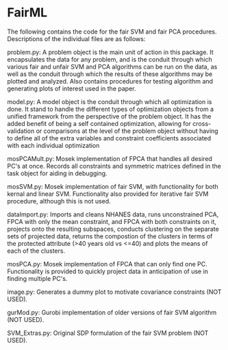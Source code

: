 # FairML

The following contains the code for the fair SVM and fair PCA procedures. Descriptions of the individual files are as follows:

problem.py: A problem object is the main unit of action in this package. It encapsulates the data for any problem, and is the conduit through which various fair and unfair SVM and PCA algorithms can be run on the data, as well as the conduit through which the results of these algorithms may be plotted and analyzed. Also contains procedures for testing algorithm and generating plots of interest used in the paper.

model.py: A model object is the conduit through which all optimization is done. It stand to handle the different types of optimization objects from a unified framework from the perspective of the problem object. It has the added benefit of being a self contained optimization, allowing for cross-validation or comparisons at the level of the problem object without having to define all of the extra variables and constraint coefficients associated with each individual optimization

mosPCAMult.py: Mosek implementation of FPCA that handles all desired PC's at once. Records all constraints and symmetric matrices defined in the task object for aiding in debugging.

mosSVM.py: Mosek implementation of fair SVM, with functionality for both kernal and linear SVM. Functionality also provided for iterative fair SVM procedure, although this is not used.

dataImport.py: Imports and cleans NHANES data, runs unconstrained PCA, FPCA with only the mean constraint, and FPCA with both constraints on it, projects onto the resulting subspaces, conducts clustering on the separate sets of projected data, returns the compostion of the clusters in terms of the protected attribute (>40 years old vs <=40) and plots the means of each of the clusters.

mosPCA.py: Mosek implementation of FPCA that can only find one PC. Functionality is provided to quickly project data in anticipation of use in finding multiple PC's.

image.py: Generates a dummy plot to motivate covariance constraints (NOT USED).

gurMod.py: Gurobi implementation of older versions of fair SVM algorithm (NOT USED).

SVM_Extras.py: Original SDP formulation of the fair SVM problem (NOT USED).
